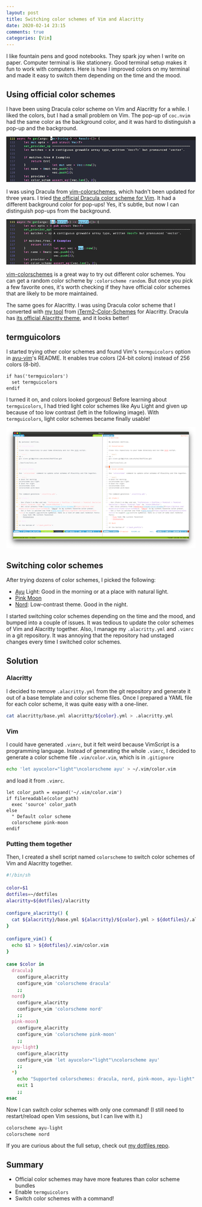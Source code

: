```yaml
---
layout: post
title: Switching color schemes of Vim and Alacritty
date: 2020-02-14 23:15
comments: true
categories: [Vim]
---
```


I like fountain pens and good notebooks. They spark joy when I write on paper. Computer terminal is like stationery. Good terminal setup makes it fun to work with computers. Here is how I improved colors on my terminal and made it easy to switch them depending on the time and the mood.

## Using official color schemes

I have been using Dracula color scheme on Vim and Alacritty for a while. I liked the colors, but I had a small problem on Vim. The pop-up of `coc.nvim` had the same color as the background color, and it was hard to distinguish a pop-up and the background.

![dracula from flazz/vim-colorschemes](/images/vim-dracula-old.png)

I was using Dracula from [vim-colorschemes](https://github.com/flazz/vim-colorschemes), which hadn't been updated for three years. I tried [the official Dracula color scheme for Vim](https://github.com/dracula/vim). It had a different background color for pop-ups! Yes, it's subtle, but now I can distinguish pop-ups from the background.

![dracula from dracula/vim](/images/vim-dracula-official.png)

[vim-colorschemes](https://github.com/flazz/vim-colorschemes) is a great way to try out different color schemes. You can get a random color scheme by `:colorscheme random`. But once you pick a few favorite ones, it's worth checking if they have official color schemes that are likely to be more maintained.

The same goes for Alacritty. I was using Dracula color scheme that I converted with [my tool](https://github.com/shuhei/colortty) from [iTerm2-Color-Schemes](https://github.com/mbadolato/iTerm2-Color-Schemes) for Alacritty. Dracula has [its official Alacritty theme](https://github.com/dracula/alacritty), and it looks better!

## termguicolors

I started trying other color schemes and found Vim's `termguicolors` option in [ayu-vim](https://github.com/ayu-theme/ayu-vim)'s README. It enables true colors (24-bit colors) instead of 256 colors (8-bit).

```vim
if has('termguicolors')
  set termguicolors
endif
```

I turned it on, and colors looked gorgeous! Before learning about `termguicolors`, I had tried light color schemes like Ayu Light and given up because of too low contrast (left in the following image). With `termguicolors`, light color schemes became finally usable!

![ayu light in 256 colors and true colors](/images/vim-light-colorscheme.png)

## Switching color schemes

After trying dozens of color schemes, I picked the following:

- [Ayu](https://github.com/ayu-theme/ayu-vim) Light: Good in the morning or at a place with natural light.
- [Pink Moon](https://github.com/sts10/vim-pink-moon)
- [Nord](https://github.com/arcticicestudio/nord-vim): Low-contrast theme. Good in the night.

I started switching color schemes depending on the time and the mood, and bumped into a couple of issues. It was tedious to update the color schemes of Vim and Alacritty together. Also, I manage my `.alacritty.yml` and `.vimrc` in a git repository. It was annoying that the repository had unstaged changes every time I switched color schemes.

## Solution

### Alacritty

I decided to remove `.alacritty.yml` from the git repository and generate it out of a base template and color scheme files. Once I prepared a YAML file for each color scheme, it was quite easy with a one-liner.

```sh
cat alacritty/base.yml alacritty/${color}.yml > .alacritty.yml
```

### Vim

I could have generated `.vimrc`, but it felt weird because VimScript is a programming language. Instead of generating the whole `.vimrc`, I decided to generate a color scheme file `.vim/color.vim`, which is in `.gitignore`

```sh
echo 'let ayucolor="light"\ncolorscheme ayu' > ~/.vim/color.vim
```

and load it from `.vimrc`.

```vim
let color_path = expand('~/.vim/color.vim')
if filereadable(color_path)
  exec 'source' color_path
else
  " Default color scheme
  colorscheme pink-moon
endif
```

### Putting them together

Then, I created a shell script named `colorscheme` to switch color schemes of Vim and Alacritty together.

```sh
#!/bin/sh

color=$1
dotfiles=~/dotfiles
alacritty=${dotfiles}/alacritty

configure_alacritty() {
  cat ${alacritty}/base.yml ${alacritty}/${color}.yml > ${dotfiles}/.alacritty.yml
}

configure_vim() {
  echo $1 > ${dotfiles}/.vim/color.vim
}

case $color in
  dracula)
    configure_alacritty
    configure_vim 'colorscheme dracula'
    ;;
  nord)
    configure_alacritty
    configure_vim 'colorscheme nord'
    ;;
  pink-moon)
    configure_alacritty
    configure_vim 'colorscheme pink-moon'
    ;;
  ayu-light)
    configure_alacritty
    configure_vim 'let ayucolor="light"\ncolorscheme ayu'
    ;;
  *)
    echo "Supported colorschemes: dracula, nord, pink-moon, ayu-light"
    exit 1
    ;;
esac
```

Now I can switch color schemes with only one command! (I still need to restart/reload open Vim sessions, but I can live with it.)

```sh
colorscheme ayu-light
colorscheme nord
```

If you are curious about the full setup, check out [my dotfiles repo](https://github.com/shuhei/dotfiles).

## Summary

- Official color schemes may have more features than color scheme bundles
- Enable `termguicolors`
- Switch color schemes with a command!
